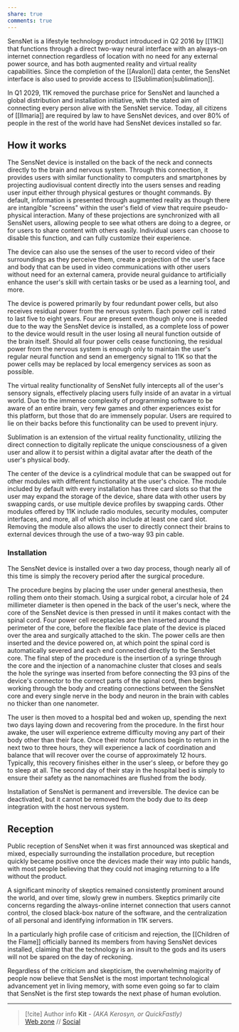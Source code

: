 ```yaml
---
share: true
comments: true
---
```

SensNet is a lifestyle technology product introduced in Q2 2016 by [[11K]] that functions through a direct two-way neural interface with an always-on internet connection regardless of location with no need for any external power source, and has both augmented reality and virtual reality capabilities. Since the completion of the [[Avalon]] data center, the SensNet interface is also used to provide access to [[Sublimation|sublimation]].

In Q1 2029, 11K removed the purchase price for SensNet and launched a global distribution and installation initiative, with the stated aim of connecting every person alive with the SensNet service. Today, all citizens of [[Ilmaria]] are required by law to have SensNet devices, and over 80% of people in the rest of the world have had SensNet devices installed so far.

## How it works

The SensNet device is installed on the back of the neck and connects directly to the brain and nervous system. Through this connection, it provides users with similar functionality to computers and smartphones by projecting audiovisual content directly into the users senses and reading user input either through physical gestures or thought commands. By default, information is presented through augmented reality as though there are intangible "screens" within the user's field of view that require pseudo-physical interaction. Many of these projections are synchronized with all SensNet users, allowing people to see what others are doing to a degree, or for users to share content with others easily. Individual users can choose to disable this function, and can fully customize their experience.

The device can also use the senses of the user to record video of their surroundings as they perceive them, create a projection of the user's face and body that can be used in video communications with other users without need for an external camera, provide neural guidance to artificially enhance the user's skill with certain tasks or be used as a learning tool, and more.

The device is powered primarily by four redundant power cells, but also receives residual power from the nervous system. Each power cell is rated to last five to eight years. Four are present even though only one is needed due to the way the SensNet device is installed, as a complete loss of power to the device would result in the user losing all neural function outside of the brain itself. Should all four power cells cease functioning, the residual power from the nervous system is enough only to maintain the user's regular neural function and send an emergency signal to 11K so that the power cells may be replaced by local emergency services as soon as possible.

The virtual reality functionality of SensNet fully intercepts all of the user's sensory signals, effectively placing users fully inside of an avatar in a virtual world. Due to the immense complexity of programming software to be aware of an entire brain, very few games and other experiences exist for this platform, but those that do are immensely popular. Users are required to lie on their backs before this functionality can be used to prevent injury.

Sublimation is an extension of the virtual reality functionality, utilizing the direct connection to digitally replicate the unique consciousness of a given user and allow it to persist within a digital avatar after the death of the user's physical body.

The center of the device is a cylindrical module that can be swapped out for other modules with different functionality at the user's choice. The module included by default with every installation has three card slots so that the user may expand the storage of the device, share data with other users by swapping cards, or use multiple device profiles by swapping cards. Other modules offered by 11K include radio modules, security modules, computer interfaces, and more, all of which also include at least one card slot. Removing the module also allows the user to directly connect their brains to external devices through the use of a two-way 93 pin cable.

### Installation

The SensNet device is installed over a two day process, though nearly all of this time is simply the recovery period after the surgical procedure.

The procedure begins by placing the user under general anesthesia, then rolling them onto their stomach. Using a surgical robot, a circular hole of 24 millimeter diameter is then opened in the back of the user's neck, where the core of the SensNet device is then pressed in until it makes contact with the spinal cord. Four power cell receptacles are then inserted around the perimeter of the core, before the flexible face plate of the device is placed over the area and surgically attached to the skin. The power cells are then inserted and the device powered on, at which point the spinal cord is automatically severed and each end connected directly to the SensNet core. The final step of the procedure is the insertion of a syringe through the core and the injection of a nanomachine cluster that closes and seals the hole the syringe was inserted from before connecting the 93 pins of the device's connector to the correct parts of the spinal cord, then begins working through the body and creating connections between the SensNet core and every single nerve in the body and neuron in the brain with cables no thicker than one nanometer.

The user is then moved to a hospital bed and woken up, spending the next two days laying down and recovering from the procedure. In the first hour awake, the user will experience extreme difficulty moving any part of their body other than their face. Once their motor functions begin to return in the next two to three hours, they will experience a lack of coordination and balance that will recover over the course of approximately 12 hours. Typically, this recovery finishes either in the user's sleep, or before they go to sleep at all. The second day of their stay in the hospital bed is simply to ensure their safety as the nanomachines are flushed from the body.

Installation of SensNet is permanent and irreversible. The device can be deactivated, but it cannot be removed from the body due to its deep integration with the host nervous system.

## Reception

Public reception of SensNet when it was first announced was skeptical and mixed, especially surrounding the installation procedure, but reception quickly became positive once the devices made their way into public hands, with most people believing that they could not imaging returning to a life without the product.

A significant minority of skeptics remained consistently prominent around the world, and over time, slowly grew in numbers. Skeptics primarily cite concerns regarding the always-online internet connection that users cannot control, the closed black-box nature of the software, and the centralization of all personal and identifying information in 11K servers.

In a particularly high profile case of criticism and rejection, the [[Children of the Flame]] officially banned its members from having SensNet devices installed, claiming that the technology is an insult to the gods and its users will not be spared on the day of reckoning.

Regardless of the criticism and skepticism, the overwhelming majority of people now believe that SensNet is the most important technological advancement yet in living memory, with some even going so far to claim that SensNet is the first step towards the next phase of human evolution.

-----
> [!cite] Author info
> **Kit** - *(AKA Kerosyn, or QuickFastly)*\
> [Web zone](https://kerosyn.link) // [Social](https://a.tripulse.link/@kit)